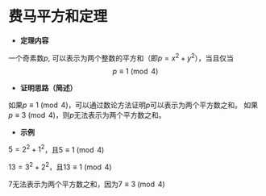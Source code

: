 # 费马平方和定理

- **定理内容**

一个奇素数$`p`$, 可以表示为两个整数的平方和（即$`p = x^2 + y^2`$），当且仅当$$p \equiv 1 \pmod{4}$$

- **证明思路（简述）**

如果$`p \equiv 1 \pmod{4}`$，可以通过数论方法证明$`p`$可以表示为两个平方数之和。
如果$`p \equiv 3 \pmod{4}`$，则$`p`$无法表示为两个平方数之和。

- **示例**

$`5 = 2^2 + 1^2`$，且$`5 \equiv 1 \pmod{4}`$

$`13 = 3^2 + 2^2`$，且$`13 \equiv 1 \pmod{4}`$

$`7`$无法表示为两个平方数之和，因为$`7 \equiv 3 \pmod{4}`$
